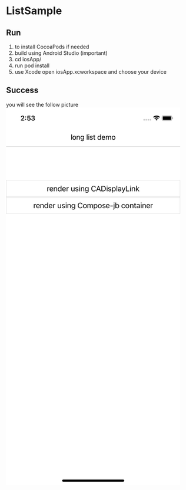 # ListSample

## Run
1. to install CocoaPods if needed
2. build using Android Studio (important) 
3. cd iosApp/ 
4. run pod install
5. use Xcode open iosApp.xcworkspace and choose your device

## Success
you will see the follow picture
![](/imgs/home.png)